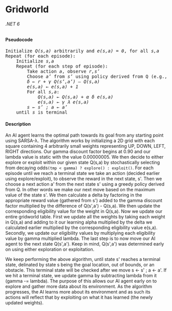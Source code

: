 # Gridworld
###### .NET 6

#### Pseudocode
<pre>
Initialize <i>Q(s,a)</i> arbitrarily and <i>e(s,a) = 0</i>, for all <i>s,a</i>
Repeat (for each episode):
	Initialize <i>s,a</i>
	Repeat (for each step of episode):
		Take action <i>a</i>, observe <i>r,s’</i>
		Choose <i>a’</i> from <i>s’</i> using policy derived from Q (e.g., <i>ϵ</i>-greedy)
		<i>δ ← r + γ Q(s’,a’) – Q(s,a)</i>
		<i>e(s,a) ← e(s,a) + 1</i>
		For all <i>s,a</i>:
			<i>Q(s,a) ← Q(s,a) + α δ e(s,a)</i>
			<i>e(s,a) ← γ λ e(s,a)</i>
		<i>s ← s’ ; a ← a’</i>
	until <i>s</i> is terminal
</pre>

#### Description
An AI agent learns the optimal path towards its goal from any starting point using SARSA-λ.
The algorithm works by initializing a 2D grid with each square containing 4 arbitrarily small weights representing UP, DOWN, LEFT, RIGHT directions. Our gamma discount factor begins at 0.90 and our lambda value is static with the value 0.00000005. We then decide to either explore or exploit within our given state Q(s,a) by stochastically selecting from decaying odds`(tmp < gamma) ? explore() : exploit()`. For each episode until we reach a terminal state we take an action (decided earlier using explore/exploit), to observe the reward in the next state, s'. Then we choose a next action a' from the next state s' using a greedy policy derived from Q. In other words we make our next move based on the maximum value of the state s'. We then calculate a delta by factoring in the appropriate reward value (gathered from s') added to the gamma discount factor multiplied by the difference of Q(s',a') - Q(s,a). We then update the corresponding eligibility value for the weight in Q(s,a). Now we update our entire gridworld table. First we update all the weights by taking each weight in Q(s,a) and adding to it our learning alpha multiplied by the delta we calculated earlier multiplied by the corresponding eligibility value e(s,a). Secondly, we update our eligibility values by multiplying each eligibility value by gamma multiplied lambda. The last step is to now move our AI agent to the next state Q(s',a'). Keep in mind, Q(s',a') was determined early on using either exploration or exploitation.

We keep performing the above algorithm, until state s' reaches a terminal state, delinated by state s being the goal location, out of bounds, or an obstacle. This terminal state will be checked after we move s <- s' ; a <- a'. If we hit a terminal state, we update gamma by subtracting lambda from it (gamma -= lambda). The purpose of this allows our AI agent early on to explore and gather more data about its environment. As the algorithm progresses, the AI learns more about its environment and as such its actions will reflect that by exploiting on what it has learned (the newly updated weights).
